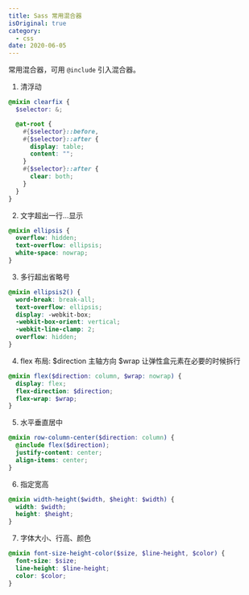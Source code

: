 ```yaml
---
title: Sass 常用混合器
isOriginal: true
category:
  - css
date: 2020-06-05
---
```


常用混合器，可用 `@include` 引入混合器。

1. 清浮动

```scss
@mixin clearfix {
  $selector: &;

  @at-root {
    #{$selector}::before,
    #{$selector}::after {
      display: table;
      content: "";
    }
    #{$selector}::after {
      clear: both;
    }
  }
}
```

2. 文字超出一行...显示

```scss
@mixin ellipsis {
  overflow: hidden;
  text-overflow: ellipsis;
  white-space: nowrap;
}
```

3. 多行超出省略号

```scss
@mixin ellipsis2() {
  word-break: break-all;
  text-overflow: ellipsis;
  display: -webkit-box;
  -webkit-box-orient: vertical;
  -webkit-line-clamp: 2;
  overflow: hidden;
}
```

4. flex 布局: $direction 主轴方向 $wrap 让弹性盒元素在必要的时候拆行

```scss
@mixin flex($direction: column, $wrap: nowrap) {
  display: flex;
  flex-direction: $direction;
  flex-wrap: $wrap;
}
```

5. 水平垂直居中

```scss
@mixin row-column-center($direction: column) {
  @include flex($direction);
  justify-content: center;
  align-items: center;
}
```

6. 指定宽高

```scss
@mixin width-height($width, $height: $width) {
  width: $width;
  height: $height;
}
```

7. 字体大小、行高、颜色

```scss
@mixin font-size-height-color($size, $line-height, $color) {
  font-size: $size;
  line-height: $line-height;
  color: $color;
}
```
